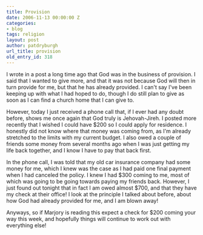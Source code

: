 ```yaml
---
title: Provision
date: 2006-11-13 00:00:00 Z
categories:
- blog
tags: religion
layout: post
author: patdryburgh
url_title: provision
old_entry_id: 318
---
```


I wrote in a post a long time ago that God was in the business of provision.  I said that I wanted to give more, and that it was not because God will then in turn provide for me, but that he has already provided. I can't say I've been keeping up with what I had hoped to do, though I do still plan to give as soon as I can find a church home that I can give to. 

However, today I just received a phone call that, if I ever had any doubt before, shows me once again that God truly is Jehovah-Jireh.  I posted more recently that I wished I could have $200 so I could apply for residence.  I honestly did not know where that money was coming from, as I'm already stretched to the limits with my current budget.  I also owed a couple of friends some money from several months ago when I was just getting my life back together, and I know I have to pay that back first. 

In the phone call, I was told that my old car insurance company had some money for me, which I knew was the case as I had paid one final payment when I had canceled the policy.  I knew I had $300 coming to me, most of which was going to be going towards paying my friends back.  However, I just found out tonight that in fact I am owed almost $700, and that they have my check at their office!  I look at the principle I talked about before, about how God had already provided for me, and I am blown away!  

Anyways, so if Marjory is reading this expect a check for $200 coming your way this week, and hopefully things will continue to work out with everything else!